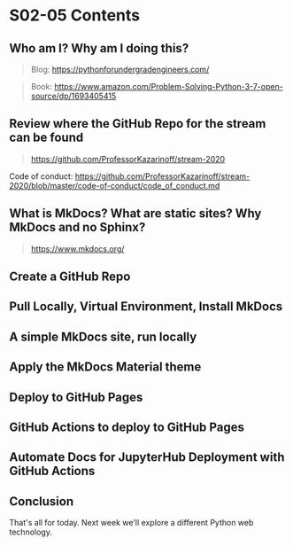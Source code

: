 # S02-05 Contents

## Who am I? Why am I doing this?

 > Blog: https://pythonforundergradengineers.com/

 > Book: https://www.amazon.com/Problem-Solving-Python-3-7-open-source/dp/1693405415

## Review where the GitHub Repo for the stream can be found

 > https://github.com/ProfessorKazarinoff/stream-2020

Code of conduct: https://github.com/ProfessorKazarinoff/stream-2020/blob/master/code-of-conduct/code_of_conduct.md


## What is MkDocs? What are static sites? Why MkDocs and no Sphinx?

 > https://www.mkdocs.org/

## Create a GitHub Repo

## Pull Locally, Virtual Environment, Install MkDocs

## A simple MkDocs site, run locally

## Apply the MkDocs Material theme

## Deploy to GitHub Pages

## GitHub Actions to deploy to GitHub Pages

## Automate Docs for JupyterHub Deployment with GitHub Actions

## Conclusion

That's all for today. Next week we'll explore a different Python web technology.
